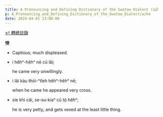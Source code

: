 ```yaml
---
title: A Pronouncing and Defining Dictionary of the Swatow Dialect (汕頭方言音義字典) / he
p: A_Pronouncing_and_Defining_Dictionary_of_the_Swatow_Dialect/w/he
date: 2024-04-01 23:00:00
---
```


[↩️ 轉總目錄](/A_Pronouncing_and_Defining_Dictionary_of_the_Swatow_Dialect)


**悻**
- Captious; much displeased.

- i hêhⁿ-hêhⁿ nē cū lâi;

  he came very unwillingly.

- i lâi kàu thói-ⁿtîeh  hêhⁿ-hêhⁿ nē;

  when he came he appeared very cross.

- síe khì căi, se-su-kíaⁿ cū tó̤ hêhⁿ;

  he is very petty, and gets vexed at the least little thing.